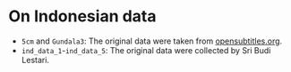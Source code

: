 # On Indonesian data

- `5cm` and `Gundala3`: The original data were taken from [opensubtitles.org](https://www.opensubtitles.org).
- `ind_data_1`-`ind_data_5`: The original data were collected by Sri Budi Lestari.
